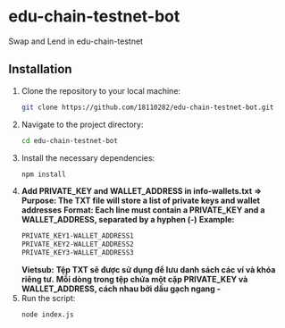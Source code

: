 # edu-chain-testnet-bot
Swap and Lend in edu-chain-testnet

## Installation
1. Clone the repository to your local machine:
   ```bash
   git clone https://github.com/18110282/edu-chain-testnet-bot.git
   ```
2. Navigate to the project directory:
   ```bash
   cd edu-chain-testnet-bot
   ```
3. Install the necessary dependencies:
   ```bash
   npm install
   ```
4. **Add PRIVATE_KEY and WALLET_ADDRESS in info-wallets.txt**
   **=> Purpose: The TXT file will store a list of private keys and wallet addresses**
   **Format: Each line must contain a PRIVATE_KEY and a WALLET_ADDRESS, separated by a hyphen (-)**
   **Example:**
   ```bash
   PRIVATE_KEY1-WALLET_ADDRESS1
   PRIVATE_KEY2-WALLET_ADDRESS2
   PRIVATE_KEY3-WALLET_ADDRESS3
   ```
   **Vietsub:**
      **Tệp TXT sẽ được sử dụng để lưu danh sách các ví và khóa riêng tư.**
      **Mỗi dòng trong tệp chứa một cặp PRIVATE_KEY và WALLET_ADDRESS, cách nhau bởi dấu gạch ngang -**
6. Run the script:
   ```bash
   node index.js
   ```
